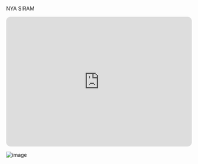 NYA SIRAM

<iframe style="border-radius:12px" src="https://open.spotify.com/embed/playlist/6Kqus2y2loTbOasiuO16cA?utm_source=generator" width="100%" height="352" frameBorder="0" allowfullscreen="" allow="autoplay; clipboard-write; encrypted-media; fullscreen; picture-in-picture" loading="lazy"></iframe>

![image](https://user-images.githubusercontent.com/123341594/214764906-8d721f9c-e0a1-4b53-9fdd-5e134a4be222.png)

